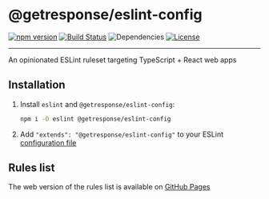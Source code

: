 # @getresponse/eslint-config

[![npm version](https://badge.fury.io/js/@getresponse%2Feslint-config.svg)](https://badge.fury.io/js/@getresponse%2Feslint-config)
[![Build Status](https://github.com/GetResponse/eslint-config-getresponse/actions/workflows/main.yml/badge.svg)](https://github.com/GetResponse/eslint-config-getresponse/actions)
![Dependencies](https://img.shields.io/librariesio/github/GetResponse/eslint-config-getresponse.svg)
[![License](http://img.shields.io/:license-mit-blue.svg)](http://badges.mit-license.org)

---

An opinionated ESLint ruleset targeting TypeScript + React web apps

## Installation

1. Install `eslint` and `@getresponse/eslint-config`:

   ```bash
   npm i -D eslint @getresponse/eslint-config
   ```

2. Add `"extends": "@getresponse/eslint-config"` to your ESLint [configuration file](https://eslint.org/docs/latest/user-guide/configuring/configuration-files)

## Rules list
The web version of the rules list is available on [GitHub Pages](https://getresponse.github.io/eslint-config-getresponse/)
